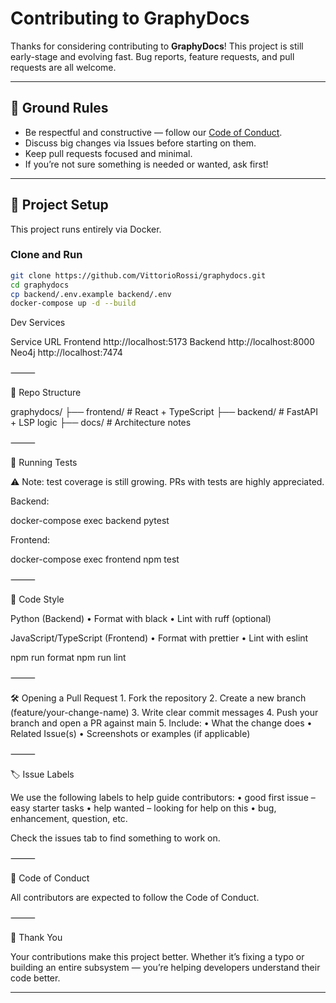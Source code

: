 # Contributing to GraphyDocs

Thanks for considering contributing to **GraphyDocs**! This project is still early-stage and evolving fast. Bug reports, feature requests, and pull requests are all welcome.

---

## 📌 Ground Rules

- Be respectful and constructive — follow our [Code of Conduct](./CODE_OF_CONDUCT.md).
- Discuss big changes via Issues before starting on them.
- Keep pull requests focused and minimal.
- If you’re not sure something is needed or wanted, ask first!

---

## 🧰 Project Setup

This project runs entirely via Docker.

### Clone and Run

```bash
git clone https://github.com/VittorioRossi/graphydocs.git
cd graphydocs
cp backend/.env.example backend/.env
docker-compose up -d --build
```
Dev Services

Service	URL
Frontend	http://localhost:5173
Backend	http://localhost:8000
Neo4j	http://localhost:7474


⸻

📁 Repo Structure

graphydocs/
├── frontend/   # React + TypeScript
├── backend/    # FastAPI + LSP logic
├── docs/       # Architecture notes


⸻

🧪 Running Tests

⚠️ Note: test coverage is still growing. PRs with tests are highly appreciated.

Backend:

docker-compose exec backend pytest

Frontend:

docker-compose exec frontend npm test


⸻

📖 Code Style

Python (Backend)
	•	Format with black
	•	Lint with ruff (optional)

JavaScript/TypeScript (Frontend)
	•	Format with prettier
	•	Lint with eslint

npm run format
npm run lint


⸻

🛠 Opening a Pull Request
	1.	Fork the repository
	2.	Create a new branch (feature/your-change-name)
	3.	Write clear commit messages
	4.	Push your branch and open a PR against main
	5.	Include:
	•	What the change does
	•	Related Issue(s)
	•	Screenshots or examples (if applicable)

⸻

🏷 Issue Labels

We use the following labels to help guide contributors:
	•	good first issue – easy starter tasks
	•	help wanted – looking for help on this
	•	bug, enhancement, question, etc.

Check the issues tab to find something to work on.

⸻

🤝 Code of Conduct

All contributors are expected to follow the Code of Conduct.

⸻

🙏 Thank You

Your contributions make this project better. Whether it’s fixing a typo or building an entire subsystem — you’re helping developers understand their code better.

---
